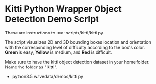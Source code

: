 # Kitti Python Wrapper Object Detection Demo Script

These are instructions to use: scripts/kitti/kitti.py 

The script visualizes 2D and 3D bounding boxes location and orientation 
with the corresponding level of difficulty according to the box's color. 
**Green** is easy, **Yellow** is medium, and **Red** is difficult.

Make sure to have the kitti object detection dataset in your home folder. Name
the folder as "Kitti". 

- python3.5 wavedata/demos/kitti.py 